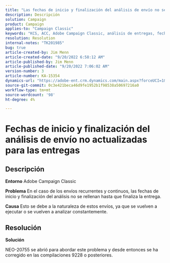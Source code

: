 ```yaml
---
title: "Las fechas de inicio y finalización del análisis de envío no se actualizan para los envíos"
description: Descripción
solution: Campaign
product: Campaign
applies-to: "Campaign Classic"
keywords: "KCS, ACC, Adobe Campaign Classic, análisis de entregas, fecha de inicio, fecha de finalización, no actualización correcta, envíos recurrentes, envíos continuos, NEO-20755"
resolution: Resolution
internal-notes: "TK201985"
bug: true
article-created-by: Jim Menn
article-created-date: "9/20/2022 6:58:12 AM"
article-published-by: Jim Menn
article-published-date: "9/20/2022 7:06:02 AM"
version-number: 3
article-number: KA-15354
dynamics-url: "https://adobe-ent.crm.dynamics.com/main.aspx?forceUCI=1&pagetype=entityrecord&etn=knowledgearticle&id=cc2bdd93-b138-ed11-9db1-0022480866ad"
source-git-commit: 0c3e421beca46d9fe1952b1f98538a50697216a0
workflow-type: tm+mt
source-wordcount: '98'
ht-degree: 4%

---
```


# Fechas de inicio y finalización del análisis de envío no actualizadas para las entregas

## Descripción


<b>Entorno</b>
Adobe Campaign Classic

<b>Problema</b>
En el caso de los envíos recurrentes y continuos, las fechas de inicio y finalización del análisis no se rellenan hasta que finaliza la entrega.

<b>Causa</b>
Esto se debe a la naturaleza de estos envíos, ya que se vuelven a ejecutar o se vuelven a analizar constantemente.


## Resolución


<b>Solución</b>

NEO-20755 se abrió para abordar este problema y desde entonces se ha corregido en las compilaciones 9228 o posteriores.
